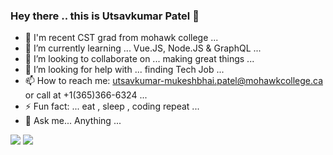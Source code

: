 ### Hey there .. this is Utsavkumar Patel 👋

- 💬 I'm recent CST grad from mohawk college ...
- 🌱 I’m currently learning ... Vue.JS, Node.JS & GraphQL ...
- 👯 I’m looking to collaborate on ... making great things ...
- 🤔 I’m looking for help with ... finding Tech Job ...
- 📫 How to reach me: utsavkumar-mukeshbhai.patel@mohawkcollege.ca or call at +1(365)366-6324 ...
- ⚡ Fun fact: ... eat , sleep , coding repeat ... 
- 💬 Ask me... Anything ...



[![](https://img.shields.io/badge/-@Utsavkumar_Patel-%231DA1F2?style=flat-square&logo=linkedin&logoColor=00FF00)](https://www.linkedin.com/in/utsavkumar-patel-e3606/)
[![](https://img.shields.io/badge/-@Utsavkumar_Patel-%23181717?style=flat-square&logo=github)](https://github.com/Utsav360)


